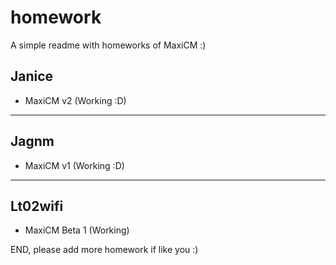 # homework
A simple readme with homeworks of MaxiCM :)

Janice
---------------------------------------------
* MaxiCM v2 (Working :D)

---------------------------------------------

Jagnm
---------------------------------------------
* MaxiCM v1 (Working :D)

---------------------------------------------

Lt02wifi
---------------------------------------------
* MaxiCM Beta 1 (Working)

END, please add more homework if like you :)
